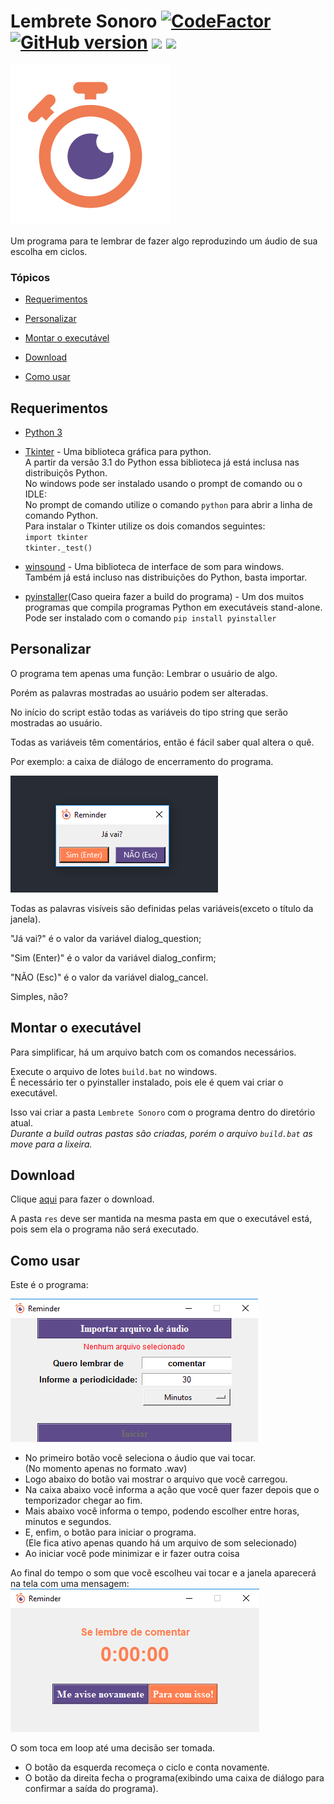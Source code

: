 # Lembrete Sonoro [![CodeFactor](https://www.codefactor.io/repository/github/kardoso/lembretesonoro/badge)](https://www.codefactor.io/repository/github/kardoso/lembretesonoro) [![GitHub version](	https://img.shields.io/github/release/kardoso/LembreteSonoro.svg)](https://github.com/kardoso/LembreteSonoro/releases) [![](https://img.shields.io/badge/python-3.7.1-blue.svg)](https://www.python.org/downloads/release/python-371/) [![](https://img.shields.io/github/license/kardoso/LembreteSonoro.svg)](https://github.com/kardoso/LembreteSonoro/blob/master/LICENSE)


![Lembrete Sonoro](docs/LembreteSonoro_icon.png)

Um programa para te lembrar de fazer algo reproduzindo um áudio de sua escolha em ciclos.

### Tópicos
* [Requerimentos](#requerimentos)

* [Personalizar](#Personalizar)

* [Montar o executável](#Montar-o-executável)

* [Download](#Download)

* [Como usar](#Como-usar)


## Requerimentos
* [Python 3](https://www.python.org/downloads/)

* [Tkinter](https://tkdocs.com/tutorial/install.html) - Uma biblioteca gráfica para python.<br> 
A partir da versão 3.1 do Python essa biblioteca já está inclusa nas distribuiçõs Python.<br>
No windows pode ser instalado usando o prompt de comando ou o IDLE:<br>
No prompt de comando utilize o comando `python` para abrir a linha de comando Python.<br>
Para instalar o Tkinter utilize os dois comandos seguintes:<br>
`import tkinter`<br>
`tkinter._test()`

* [winsound](https://docs.python.org/3.7/library/winsound.html) - Uma biblioteca de interface de som para windows.<br>
Também já está incluso nas distribuições do Python, basta importar.

* [pyinstaller](https://pyinstaller.readthedocs.io/en/stable/)(Caso queira fazer a build do programa) - 
Um dos muitos programas que compila programas Python em executáveis stand-alone.<br>
Pode ser instalado com o comando `pip install pyinstaller`


## Personalizar
O programa tem apenas uma função: Lembrar o usuário de algo.<br>

Porém as palavras mostradas ao usuário podem ser alteradas.<br>

No início do script estão todas as variáveis do tipo string que serão mostradas ao usuário.<br>

Todas as variáveis têm comentários, então é fácil saber qual altera o quê.

Por exemplo: a caixa de diálogo de encerramento do programa.

![Diálogo de encerramento](docs/exit_dialog.png)

Todas as palavras visíveis são definidas pelas variáveis(exceto o título da janela).

"Já vai?" é o valor da variável dialog_question;

"Sim (Enter)" é o valor da variável dialog_confirm;

"NÃO (Esc)" é o valor da variável dialog_cancel.

Simples, não?

## Montar o executável
Para simplificar, há um arquivo batch com os comandos necessários.

Execute o arquivo de lotes `build.bat` no windows.<br>
É necessário ter o pyinstaller instalado, pois ele é quem vai criar o executável.

Isso vai criar a pasta `Lembrete Sonoro` com o programa dentro do diretório atual.<br>
_Durante a build outras pastas são criadas, porém o arquivo `build.bat` as move para a lixeira._


## Download
Clique [aqui](https://github.com/kardoso/LembreteSonoro/releases/download/v0.1.0/LembreteSonoro.zip) para fazer o download.

A pasta `res` deve ser mantida na mesma pasta em que o executável está, pois sem ela o programa não será executado.

## Como usar
Este é o programa:

![Inicial](docs/initial.png)

* No primeiro botão você seleciona o áudio que vai tocar.<br>(No momento apenas no formato .wav)
* Logo abaixo do botão vai mostrar o arquivo que você carregou.
* Na caixa abaixo você informa a ação que você quer fazer depois que o temporizador chegar ao fim.
* Mais abaixo você informa o tempo, podendo escolher entre horas, minutos e segundos.
* E, enfim, o botão para iniciar o programa.<br>(Ele fica ativo apenas quando há um arquivo de som selecionado)
* Ao iniciar você pode minimizar e ir fazer outra coisa

Ao final do tempo o som que você escolheu vai tocar e a janela aparecerá na tela com uma mensagem:
![Final da contagem](docs/end.png)

O som toca em loop até uma decisão ser tomada.
* O botão da esquerda recomeça o ciclo e conta novamente.
* O botão da direita fecha o programa(exibindo uma caixa de diálogo para confirmar a saída do programa).


